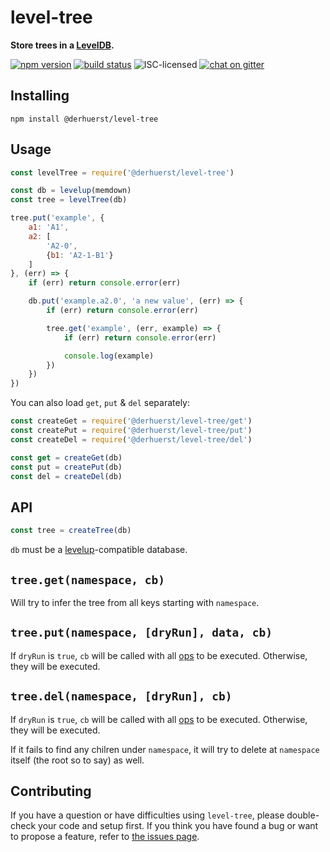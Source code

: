 # level-tree

**Store trees in a [LevelDB](https://github.com/level/levelup).**

[![npm version](https://img.shields.io/npm/v/@derhuerst/level-tree.svg)](https://www.npmjs.com/package/@derhuerst/level-tree)
[![build status](https://img.shields.io/travis/derhuerst/level-tree.svg)](https://travis-ci.org/derhuerst/level-tree)
![ISC-licensed](https://img.shields.io/github/license/derhuerst/level-tree.svg)
[![chat on gitter](https://badges.gitter.im/derhuerst.svg)](https://gitter.im/derhuerst)


## Installing

```shell
npm install @derhuerst/level-tree
```


## Usage

```js
const levelTree = require('@derhuerst/level-tree')

const db = levelup(memdown)
const tree = levelTree(db)

tree.put('example', {
	a1: 'A1',
	a2: [
		'A2-0',
		{b1: 'A2-1-B1'}
	]
}, (err) => {
	if (err) return console.error(err)

	db.put('example.a2.0', 'a new value', (err) => {
		if (err) return console.error(err)

		tree.get('example', (err, example) => {
			if (err) return console.error(err)

			console.log(example)
		})
	})
})
```

You can also load `get`, `put` & `del` separately:

```js
const createGet = require('@derhuerst/level-tree/get')
const createPut = require('@derhuerst/level-tree/put')
const createDel = require('@derhuerst/level-tree/del')

const get = createGet(db)
const put = createPut(db)
const del = createDel(db)
```


## API

```js
const tree = createTree(db)
```

`db` must be a [levelup](https://www.npmjs.com/package/levelup)-compatible database.

## `tree.get(namespace, cb)`

Will try to infer the tree from all keys starting with `namespace`.

## `tree.put(namespace, [dryRun], data, cb)`

If `dryRun` is `true`, `cb` will be called with all [ops](https://www.npmjs.com/package/levelup#batch) to be executed. Otherwise, they will be executed.

## `tree.del(namespace, [dryRun], cb)`

If `dryRun` is `true`, `cb` will be called with all [ops](https://www.npmjs.com/package/levelup#batch) to be executed. Otherwise, they will be executed.

If it fails to find any chilren under `namespace`, it will try to delete at `namespace` itself (the root so to say) as well.


## Contributing

If you have a question or have difficulties using `level-tree`, please double-check your code and setup first. If you think you have found a bug or want to propose a feature, refer to [the issues page](https://github.com/derhuerst/level-tree/issues).

